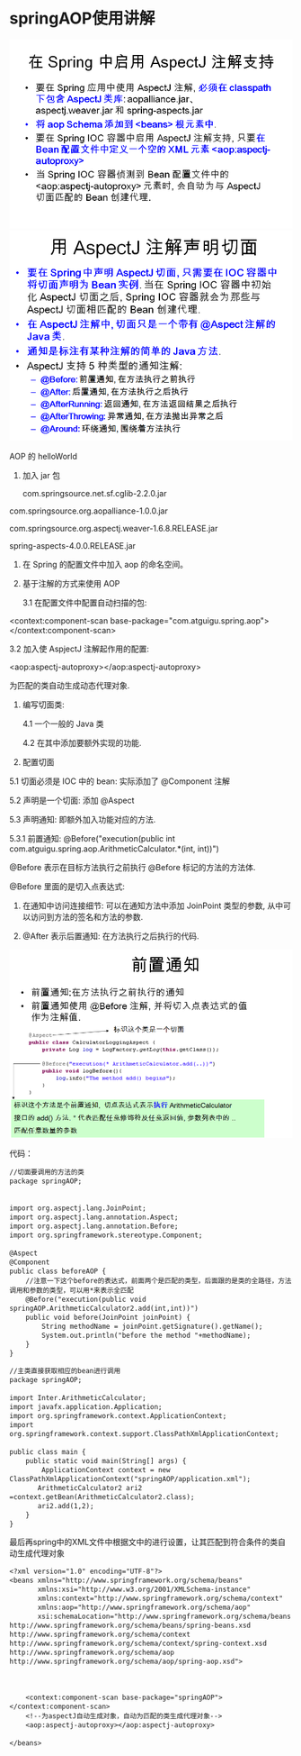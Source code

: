 # springAOP使用讲解

![](/assets/spring-16-1.png)![](/assets/spring-16-2.png)

AOP 的 helloWorld

1. 加入 jar 包

   com.springsource.net.sf.cglib-2.2.0.jar

com.springsource.org.aopalliance-1.0.0.jar

com.springsource.org.aspectj.weaver-1.6.8.RELEASE.jar

spring-aspects-4.0.0.RELEASE.jar

1. 在 Spring 的配置文件中加入 aop 的命名空间。

1. 基于注解的方式来使用 AOP

   3.1 在配置文件中配置自动扫描的包:

&lt;context:component-scan base-package="com.atguigu.spring.aop"&gt;&lt;/context:component-scan&gt;

3.2 加入使 AspjectJ 注解起作用的配置:

&lt;aop:aspectj-autoproxy&gt;&lt;/aop:aspectj-autoproxy&gt;

为匹配的类自动生成动态代理对象.

1. 编写切面类:

   4.1 一个一般的 Java 类

   4.2 在其中添加要额外实现的功能.

1. 配置切面

5.1 切面必须是 IOC 中的 bean: 实际添加了 @Component 注解

5.2 声明是一个切面: 添加 @Aspect

5.3 声明通知: 即额外加入功能对应的方法.

5.3.1 前置通知: @Before\("execution\(public int com.atguigu.spring.aop.ArithmeticCalculator.\*\(int, int\)\)"\)

@Before 表示在目标方法执行之前执行 @Before 标记的方法的方法体.

@Before 里面的是切入点表达式:

1. 在通知中访问连接细节: 可以在通知方法中添加 JoinPoint 类型的参数, 从中可以访问到方法的签名和方法的参数.

1. @After 表示后置通知: 在方法执行之后执行的代码.

![](/assets/spring-16-3.png)

代码：

```
//切面要调用的方法的类
package springAOP;


import org.aspectj.lang.JoinPoint;
import org.aspectj.lang.annotation.Aspect;
import org.aspectj.lang.annotation.Before;
import org.springframework.stereotype.Component;

@Aspect
@Component
public class beforeAOP {
    //注意一下这个before的表达式，前面两个是匹配的类型，后面跟的是类的全路径，方法调用和参数的类型，可以用*来表示全匹配
    @Before("execution(public void springAOP.ArithmeticCalculator2.add(int,int))")
    public void before(JoinPoint joinPoint) {
        String methodName = joinPoint.getSignature().getName();
        System.out.println("before the method "+methodName);
    }
}

```

```
//主类直接获取相应的bean进行调用
package springAOP;

import Inter.ArithmeticCalculator;
import javafx.application.Application;
import org.springframework.context.ApplicationContext;
import org.springframework.context.support.ClassPathXmlApplicationContext;

public class main {
    public static void main(String[] args) {
        ApplicationContext context = new ClassPathXmlApplicationContext("springAOP/application.xml");
       ArithmeticCalculator2 ari2 =context.getBean(ArithmeticCalculator2.class);
       ari2.add(1,2);
    }
}
```

最后再spring中的XML文件中根据文中的进行设置，让其匹配到符合条件的类自动生成代理对象

```
<?xml version="1.0" encoding="UTF-8"?>
<beans xmlns="http://www.springframework.org/schema/beans"
       xmlns:xsi="http://www.w3.org/2001/XMLSchema-instance"
       xmlns:context="http://www.springframework.org/schema/context"
       xmlns:aop="http://www.springframework.org/schema/aop"
       xsi:schemaLocation="http://www.springframework.org/schema/beans http://www.springframework.org/schema/beans/spring-beans.xsd http://www.springframework.org/schema/context http://www.springframework.org/schema/context/spring-context.xsd http://www.springframework.org/schema/aop http://www.springframework.org/schema/aop/spring-aop.xsd">



    <context:component-scan base-package="springAOP"></context:component-scan>
    <!--为aspectJ自动生成对象，自动为匹配的类生成代理对象-->
    <aop:aspectj-autoproxy></aop:aspectj-autoproxy>

</beans>
```




